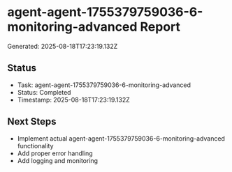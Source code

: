 # agent-agent-1755379759036-6-monitoring-advanced Report

Generated: 2025-08-18T17:23:19.132Z

## Status
- Task: agent-agent-1755379759036-6-monitoring-advanced
- Status: Completed
- Timestamp: 2025-08-18T17:23:19.132Z

## Next Steps
- Implement actual agent-agent-1755379759036-6-monitoring-advanced functionality
- Add proper error handling
- Add logging and monitoring
